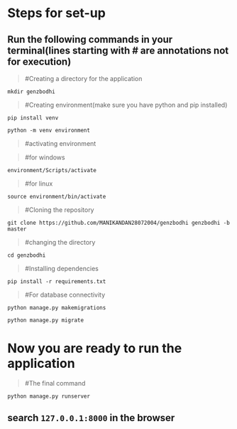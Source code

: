 # Steps for set-up
## Run the following commands in your terminal(lines starting with # are annotations not for execution)
> #Creating a directory for the application

`mkdir genzbodhi`
> #Creating environment(make sure you have python and pip installed)

`pip install venv`

`python -m venv environment`

> #activating environment

> #for windows

`environment/Scripts/activate`

>#for linux

`source environment/bin/activate`

>#Cloning the repository

`git clone https://github.com/MANIKANDAN28072004/genzbodhi genzbodhi -b master`

>#changing the directory

`cd genzbodhi`

>#Installing dependencies

`pip install -r requirements.txt`

>#For database connectivity

`python manage.py makemigrations`

`python manage.py migrate`

# Now you are ready to run the application 
>#The final command

`python manage.py runserver`

## search `127.0.0.1:8000` in the browser







  
  
